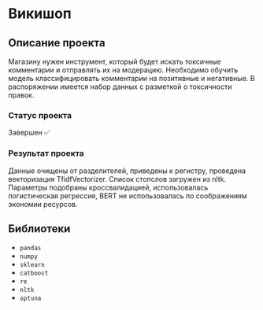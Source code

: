 # Викишоп

## Описание проекта
Магазину нужен инструмент, который будет искать токсичные комментарии и отправлять их на модерацию. Необходимо обучить модель классифицировать комментарии на позитивные и негативные. В распоряжении имеется набор данных с разметкой о токсичности правок.
### Статус проекта
Завершен ✅
### Результат проекта
Данные очищены от разделителей, приведены к регистру, проведена векторизация TfidfVectorizer. Список стопслов загружен из nltk. Параметры подобраны кроссвалидацией, использовалась логистическая регрессия, BERT не использовалась по соображениям экономии ресурсов.

## Библиотеки
- ```pandas```
- ```numpy```
- ```sklearn```
- ```catboost```
- ```re```
- ```nltk```
- ```optuna```